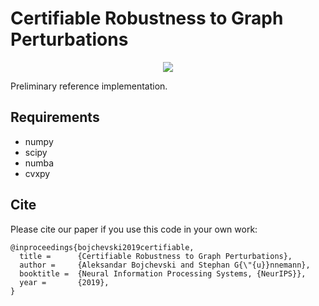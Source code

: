 # Certifiable Robustness to Graph Perturbations

<p align="center">
<img src="https://www.kdd.in.tum.de/fileadmin/w00bxq/www/graph_cert/graph_cert_overview.png">
</p>

Preliminary reference implementation.

## Requirements
* numpy
* scipy
* numba
* cvxpy 

## Cite
Please cite our paper if you use this code in your own work:

```
@inproceedings{bojchevski2019certifiable,
  title =      {Certifiable Robustness to Graph Perturbations},
  author =     {Aleksandar Bojchevski and Stephan G{\"{u}}nnemann},
  booktitle =  {Neural Information Processing Systems, {NeurIPS}},
  year =       {2019},
}
```
